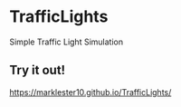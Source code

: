 # TrafficLights
Simple Traffic Light Simulation 

## Try it out!
https://marklester10.github.io/TrafficLights/
